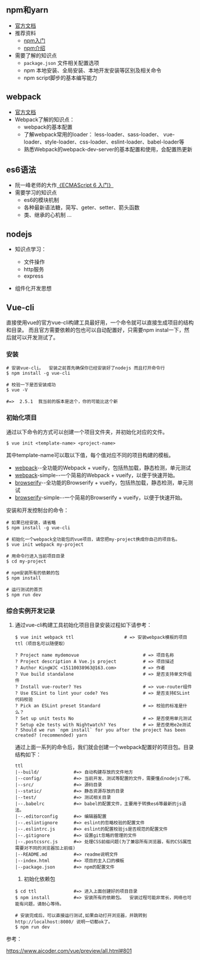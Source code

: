 ## npm和yarn

- [官方文档](https://docs.npmjs.com/)
- 推荐资料
  - [npm入门](http://www.cnblogs.com/kelsen/p/4947859.html)
  - [npm介绍](http://www.nodeclass.com/articles/810142)
- 需要了解的知识点
  - `package.json` 文件相关配置选项
  - npm 本地安装、全局安装、本地开发安装等区别及相关命令
  - npm script脚步的基本编写能力

## webpack

- [官方文档](https://webpack.js.org/)
- Webpack了解的知识点：
  - webpack的基本配置
  - 了解webpack常用的loader： less-loader、sass-loader、 vue-loader、style-loader、css-loader、eslint-loader、babel-loader等
  - 熟悉Webpack的webpack-dev-server的基本配置和使用，会配置热更新

## es6语法

- 阮一峰老师的大作[《ECMAScript 6 入门》](http://es6.ruanyifeng.com/)
- 需要学习的知识点
  - es6的模块机制
  - 各种最新语法糖，简写、geter、setter、箭头函数
  - 类、继承的心机制 ...

## nodejs

- 知识点学习：
  - 文件操作
  - http服务
  - express

- 组件化开发思想

## Vue-cli

直接使用vue的官方vue-cli构建工具最好用，一个命令就可以直接生成项目的结构和目录。 而且官方需要依赖的包也可以自动配置好，只需要npm instal一下，然后就可以开发测试了。

### 安装

```shell
# 安装vue-cli。  安装之前首先确保你已经安装好了nodejs 而且打开命令行
$ npm install -g vue-cli

# 校验一下是否安装成功
$ vue -V

#=>  2.5.1  我当前的版本是这个，你的可能比这个新
```

### 初始化项目

通过以下命令的方式可以创建一个项目文件夹，并初始化对应的文件。

```shell
$ vue init <template-name> <project-name>
```

其中template-name可以取以下值，每个值对应不同的项目构建的模板。

- [webpack](https://github.com/vuejs-templates/webpack)--全功能的Webpack + vueify，包括热加载，静态检测，单元测试
- [webpack](https://github.com/vuejs-templates/webpack-simple)-simple--一个简易的Webpack + vueify，以便于快速开始。
- [browserify](https://github.com/vuejs-templates/browserify)--全功能的Browserify + vueify，包括热加载，静态检测，单元测试
- [browserify](https://github.com/vuejs-templates/browserify-simple)-simple--一个简易的Browserify + vueify，以便于快速开始。

安装和开发控制台的命令：

```shell
# 如果已经安装，请省略
$ npm install -g vue-cli

# 初始化一个webpack全功能包的vue项目，请您把my-project换成你自己的项目名。
$ vue init webpack my-project

# 用命令行进入当前项目目录
$ cd my-project

# npm安装所有的依赖的包
$ npm install

# 运行测试的首页
$ npm run dev
```

### 综合实例开发记录

1. 通过vue-cli构建工具初始化项目目录安装过程如下请参考：

   ```shell
   $ vue init webpack ttl                   # => 安装webpack模板的项目 ttl（项目名可以随便取）
   
   ? Project name mydemovue                        # => 项目名称
   ? Project description A Vue.js project          # => 项目描述
   ? Author KingWJC <15110038963@163.com>          # => 作者
   ? Vue build standalone                          # => 是否支持单文件组件
   ? Install vue-router? Yes                       # => vue-router组件
   ? Use ESLint to lint your code? Yes             # => 是否支持ESLint代码校验
   ? Pick an ESLint preset Standard                # => 校验的标准是什么？
   ? Set up unit tests No                          # => 是否使用单元测试
   ? Setup e2e tests with Nightwatch? Yes          # => 是否使用e2e测试
   ? Should we run `npm install` for you after the project has been created? (recommended) yarn
   ```

   通过上面一系列的命令后，我们就会创建一个webpack配置好的项目包。目录结构如下：

   ```shell
   ttl 
   |--build/             #=> 自动构建存放的文件地方
   |--config/            #=> 当前开发、测试等配置的文件，需要懂点nodejs了啊。
   |--src/               #=> 源码目录
   |--static/            #=> 静态资源存放的目录
   |--test/              #=> 测试相关目录
   |--.babelrc           #=> babel的配置文件，主要用于转换es6等最新的js语法。
   |--.editorconfig      #=> 编辑器配置 
   |--.eslintignore      #=> eslint的忽略校验的配置文件
   |--.eslintrc.js       #=> eslint的配置校验js是否规范的配置文件
   |--.gitignore         #=> 设置git忽略的管理的文件
   |--.postcssrc.js      #=> 处理CSS前缀问题(为了兼容所有浏览器，有的CSS属性需要对不同的浏览器加上前缀)
   |--README.md          #=> readme说明文件
   |--index.html         #=> 项目的主入口的模板
   |--package.json       #=> npm的配置文件
   ```

   1. 初始化依赖包

   ```shell
   $ cd ttl              #=> 进入上面创建好的项目目录
   $ npm install         #=> 安装所有的依赖包。  安装过程可能非常长，网络也可能有问题，请耐心等待。
   
   # 安装完成后，可以直接运行测试,如果自动打开浏览器，并跳转到http://localhost:8080/ 说明一切都ok了。
   $ npm run dev
   ```



参考：

https://www.aicoder.com/vue/preview/all.html#801
